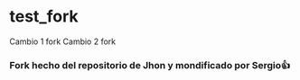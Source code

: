 # test_fork

Cambio 1 fork
Cambio 2 fork

### Fork hecho del repositorio de Jhon y mondificado por Sergio👍